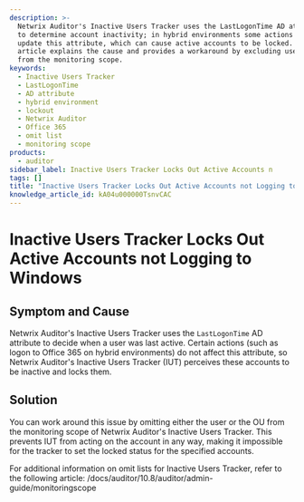```yaml
---
description: >-
  Netwrix Auditor's Inactive Users Tracker uses the LastLogonTime AD attribute
  to determine account inactivity; in hybrid environments some actions do not
  update this attribute, which can cause active accounts to be locked. This
  article explains the cause and provides a workaround by excluding users or OUs
  from the monitoring scope.
keywords:
  - Inactive Users Tracker
  - LastLogonTime
  - AD attribute
  - hybrid environment
  - lockout
  - Netwrix Auditor
  - Office 365
  - omit list
  - monitoring scope
products:
  - auditor
sidebar_label: Inactive Users Tracker Locks Out Active Accounts n
tags: []
title: "Inactive Users Tracker Locks Out Active Accounts not Logging to Windows"
knowledge_article_id: kA04u000000TsnvCAC
---
```


# Inactive Users Tracker Locks Out Active Accounts not Logging to Windows

## Symptom and Cause

Netwrix Auditor's Inactive Users Tracker uses the `LastLogonTime` AD attribute to decide when a user was last active. Certain actions (such as logon to Office 365 on hybrid environments) do not affect this attribute, so Netwrix Auditor's Inactive Users Tracker (IUT) perceives these accounts to be inactive and locks them.

## Solution

You can work around this issue by omitting either the user or the OU from the monitoring scope of Netwrix Auditor's Inactive Users Tracker. This prevents IUT from acting on the account in any way, making it impossible for the tracker to set the locked status for the specified accounts.

For additional information on omit lists for Inactive Users Tracker, refer to the following article: /docs/auditor/10.8/auditor/admin-guide/monitoringscope
